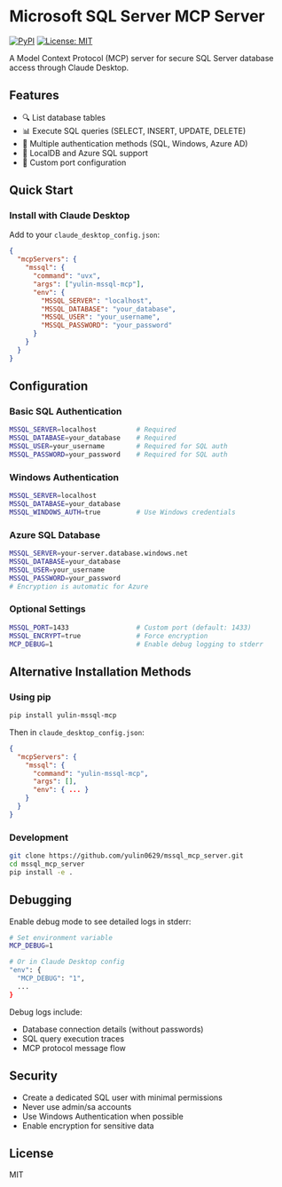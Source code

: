 # Microsoft SQL Server MCP Server

[![PyPI](https://img.shields.io/pypi/v/yulin-mssql-mcp)](https://pypi.org/project/yulin-mssql-mcp/)
[![License: MIT](https://img.shields.io/badge/License-MIT-yellow.svg)](https://opensource.org/licenses/MIT)

A Model Context Protocol (MCP) server for secure SQL Server database access through Claude Desktop.

## Features

- 🔍 List database tables
- 📊 Execute SQL queries (SELECT, INSERT, UPDATE, DELETE)
- 🔐 Multiple authentication methods (SQL, Windows, Azure AD)
- 🏢 LocalDB and Azure SQL support
- 🔌 Custom port configuration

## Quick Start

### Install with Claude Desktop

Add to your `claude_desktop_config.json`:

```json
{
  "mcpServers": {
    "mssql": {
      "command": "uvx",
      "args": ["yulin-mssql-mcp"],
      "env": {
        "MSSQL_SERVER": "localhost",
        "MSSQL_DATABASE": "your_database",
        "MSSQL_USER": "your_username",
        "MSSQL_PASSWORD": "your_password"
      }
    }
  }
}
```

## Configuration

### Basic SQL Authentication
```bash
MSSQL_SERVER=localhost          # Required
MSSQL_DATABASE=your_database    # Required
MSSQL_USER=your_username        # Required for SQL auth
MSSQL_PASSWORD=your_password    # Required for SQL auth
```

### Windows Authentication
```bash
MSSQL_SERVER=localhost
MSSQL_DATABASE=your_database
MSSQL_WINDOWS_AUTH=true         # Use Windows credentials
```

### Azure SQL Database
```bash
MSSQL_SERVER=your-server.database.windows.net
MSSQL_DATABASE=your_database
MSSQL_USER=your_username
MSSQL_PASSWORD=your_password
# Encryption is automatic for Azure
```

### Optional Settings
```bash
MSSQL_PORT=1433                 # Custom port (default: 1433)
MSSQL_ENCRYPT=true              # Force encryption
MCP_DEBUG=1                     # Enable debug logging to stderr
```

## Alternative Installation Methods

### Using pip
```bash
pip install yulin-mssql-mcp
```

Then in `claude_desktop_config.json`:
```json
{
  "mcpServers": {
    "mssql": {
      "command": "yulin-mssql-mcp",
      "args": [],
      "env": { ... }
    }
  }
}
```

### Development
```bash
git clone https://github.com/yulin0629/mssql_mcp_server.git
cd mssql_mcp_server
pip install -e .
```

## Debugging

Enable debug mode to see detailed logs in stderr:

```bash
# Set environment variable
MCP_DEBUG=1

# Or in Claude Desktop config
"env": {
  "MCP_DEBUG": "1",
  ...
}
```

Debug logs include:
- Database connection details (without passwords)
- SQL query execution traces
- MCP protocol message flow

## Security

- Create a dedicated SQL user with minimal permissions
- Never use admin/sa accounts
- Use Windows Authentication when possible
- Enable encryption for sensitive data

## License

MIT